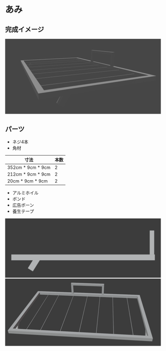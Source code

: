 # あみ
## 完成イメージ
![](./img/2021-08-16_03-33.png)

## パーツ
- ネジ4本
- 角材

| 寸法 | 本数 |
| - | - |
|352cm * 9cm * 9cm | 2 |
|212cm * 9cm * 9cm | 2 |
|20cm * 9cm * 9cm | 2 |

- アルミホイル
- ボンド
- 広告ボーン
- 養生テープ

![](./img/2021-08-16_03-33_1.png)
![](./img/2021-08-16_03-34.png)